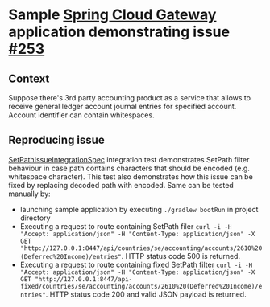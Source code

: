 # Sample [Spring Cloud Gateway](https://github.com/spring-cloud/spring-cloud-gateway) application demonstrating issue [#253](https://github.com/spring-cloud/spring-cloud-gateway/issues/253)

## Context
Suppose there's 3rd party accounting product as a service that allows to receive general ledger account journal entries for specified account. Account identifier can contain whitespaces.
  
## Reproducing issue
[SetPathIssueIntegrationSpec](src/test/groovy/com/example/setpathissue/SetPathIssueIntegrationSpec.groovy) integration test demonstrates SetPath filter behaviour in case path contains characters that should be encoded (e.g. whitespace character). This test also demonstrates how this issue can be fixed by replacing decoded path with encoded.
Same can be tested manually by:
* launching sample application by executing `./gradlew bootRun` in project directory
* Executing a request to route containing SetPath filer `curl -i -H "Accept: application/json" -H "Content-Type: application/json" -X GET "http://127.0.0.1:8447/api/countries/se/accounting/accounts/2610%20(Deferred%20Income)/entries"`. HTTP status code 500 is returned.
* Executing a request to route containing fixed SetPath filter `curl -i -H "Accept: application/json" -H "Content-Type: application/json" -X GET "http://127.0.0.1:8447/api-fixed/countries/se/accounting/accounts/2610%20(Deferred%20Income)/entries"`. HTTP status code 200 and valid JSON payload is returned.
